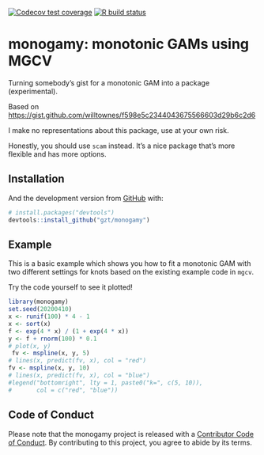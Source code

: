 
<!-- README.md is generated from README.Rmd. Please edit that file -->

<!-- badges: start -->

[![Codecov test
coverage](https://codecov.io/gh/gzt/monogamy/branch/master/graph/badge.svg)](https://codecov.io/gh/gzt/monogamy?branch=master)
[![R build
status](https://github.com/gzt/monogamy/workflows/R-CMD-check/badge.svg)](https://github.com/gzt/monogamy/actions)
<!-- badges: end -->

# monogamy: monotonic GAMs using MGCV

Turning somebody’s gist for a monotonic GAM into a package
(experimental).

Based on
<https://gist.github.com/willtownes/f598e5c2344043675566603d29b6c2d6>

I make no representations about this package, use at your own risk.

Honestly, you should use `scam` instead. It’s a nice package that’s more
flexible and has more options.

## Installation

And the development version from [GitHub](https://github.com/) with:

``` r
# install.packages("devtools")
devtools::install_github("gzt/monogamy")
```

## Example

This is a basic example which shows you how to fit a monotonic GAM with
two different settings for knots based on the existing example code in
`mgcv`.

Try the code yourself to see it plotted\!

``` r
library(monogamy)
set.seed(20200410)
x <- runif(100) * 4 - 1
x <- sort(x)
f <- exp(4 * x) / (1 + exp(4 * x))
y <- f + rnorm(100) * 0.1
# plot(x, y)
 fv <- mspline(x, y, 5)
# lines(x, predict(fv, x), col = "red")
fv <- mspline(x, y, 10)
# lines(x, predict(fv, x), col = "blue")
#legend("bottomright", lty = 1, paste0("k=", c(5, 10)),
#       col = c("red", "blue"))
```

## Code of Conduct

Please note that the monogamy project is released with a [Contributor
Code of
Conduct](https://contributor-covenant.org/version/2/0/CODE_OF_CONDUCT.html).
By contributing to this project, you agree to abide by its terms.
